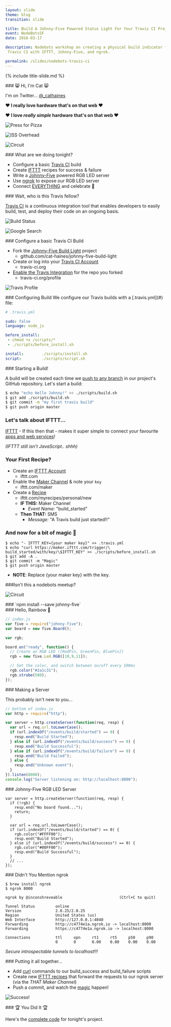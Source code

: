 ```yaml
---
layout: slide
theme: blog
transition: slide

title: Build A Johnny-Five Powered Status Light For Your Travis CI Project
event: NodeBotsSF
date: 2016-03-17

description: Nodebots workshop on creating a physical build indicator for
 Travis CI with IFTTT, Johnny-Five, and ngrok.

permalink: /slides/nodebots-travis-ci
---
```


{% include title-slide.md %}
<section data-markdown>
### 😸 Hi, I'm Cat 😸

I'm on Twitter... [@_cathaines](https://twitter.com/_cathaines)

**♥️ I really love hardware that's on that web ♥️**

</section>

<section data-markdown>

**♥️ I love *really simple* hardware that's on that web ♥️**

</section>

<section data-markdown>

![Press for Pizza](../../assets/imgs/slides/nodebots-travis-ci/imp-button.jpeg)

</section>

<section data-markdown>

![ISS Overhead](../../assets/imgs/slides/nodebots-travis-ci/iss-overhead.jpeg)

</section>

<section data-markdown>

![Circuit](../../assets/imgs/slides/nodebots-travis-ci/circuit.jpeg)

</section>

<section data-markdown>
### What are we doing tonight?

- Configure a basic [Travis CI](https://travis-ci.org) build
- Create [IFTTT](https://ifttt.com) recipes for success & failure
- Write a [Johnny-Five](https://github.com/rwaldron/johnny-five) powered RGB LED server
- Use [ngrok](https://ngrok.com) to expose our RGB LED server
- Connect [EVERYTHING](#) and celebrate 🎉

</section>


<section data-markdown class="plain">
### Wait, who is this Travis fellow?

[Travis CI](https://travis-ci.org) is a continuous integration tool that enables developers to easily build, test, and deploy their code on an ongoing basis.

![Build Status](../../assets/imgs/slides/nodebots-travis-ci/build-passing.svg)

</section>

<section data-markdown class="plain">

![Google Search](../../assets/imgs/slides/nodebots-travis-ci/google.png)

</section>

<section data-markdown>
### Configure a basic Travis CI Build

- Fork the [Johnny-Five Build Light](https://github.com/cat-haines/johnny-five-build-light) project
  + github.com/cat-haines/johnny-five-build-light
- Create or log into your [Travis CI Account](https://travis-ci.org)
  + travis-ci.org
- [Enable the Travis Integration](https://travis-ci.org/profile) for the repo you forked
  + travis-ci.org/profile

</section>

<section data-markdown>

![Travis Profile](../../assets/imgs/slides/nodebots-travis-ci/travis-profile.png)

</section>

<section data-markdown>
### Configuring Build
We configure our Travis builds with a [.travis.yml](#) file:

```yml
# .travis.yml

sudo: false
language: node_js

before_install:
 - chmod +x /scripts/*
 - ./scripts/before_install.sh

install:        ./scripts/install.sh
script:         ./scripts/script.sh
```

</section>

<section data-markdown>
### Starting a Build!

A build will be created each time we [push to any branch](#) in our project's GitHub repository. Let's start a build:

```bash
$ echo "echo Hello Johnny!" >> ./scripts/build.sh
$ git add ./scripts/build.sh
$ git commit -m "my first travis build"
$ git push origin master
```

</section>

<section data-markdown>

### Let's talk about IFTTT...

[IFTTT](http://ifttt.com) - If this then that - makes it super simple to connect your favourite [apps and web services](https://ifttt.com/channels)!

*(IFTTT still isn't JavaScript.. shhh)*

</section>

<section data-markdown>

### Your First Recipe?

- Create an [IFTTT Account](http://ifttt.com)
  + ifttt.com
- Enable the [Maker Channel](http://ifttt.com/maker) & note your `key`
  + ifttt.com/maker
- Create a [Recipe](https://ifttt.com/myrecipes/personal/new)
  + ifttt.com/myrecipes/personal/new
  + **IF THIS:** Maker Channel
    + *Event Name:* "build_started"
  + **Then THAT:** SMS
    + *Message:* "A Travis build just started!!"

</section>

<section data-markdown>

### And now for a bit of magic 🎩

```
$ echo "- IFTTT_KEY={your maker key}" >> .travis.yml
$ echo "curl https://maker.ifttt.com/trigger/\
build_started/with/key/\$IFTTT_KEY" >> ./scripts/before_install.sh
$ git add -A .
$ git commit -m "Magic"
$ git push origin master
```

* **NOTE**: Replace {your maker key} with the key.

</section>

<section data-markdown>

###Isn't this a nodebots meetup?

</section>

<section data-markdown>

![Circuit](../../assets/imgs/slides/nodebots-travis-ci/circuit.jpeg)

</section>

<section data-markdown class="no-caps">
### `npm install --save johnny-five`

</section>

<section data-markdown>
### Hello, Rainbow 🌈

```js
// index.js
var five = require("johnny-five");
var board = new five.Board();

var rgb;

board.on("ready", function() {
  // Create an RGB LED ([RedPin, GreenPin, BluePin])
  rgb = new five.Led.RGB([10,9,11]);

  // Set the color, and switch between on/off every 500ms
  rgb.color("#2a1c31");
  rgb.strobe(500);
});
```

</section>

<section data-markdown>
### Making a Server

This probably isn't new to you...
```js
// bottom of index.js
var http = require("http");

var server = http.createServer(function(req, resp) {
  var url = req.url.toLowerCase();
  if (url.indexOf("/events/build/started") == 0) {
    resp.end("Build Started");
  } else if (url.indexOf("/events/build/success") == 0) {
    resp.end("Build Successful");
  } else if (url.indexOf("/events/build/failure") == 0) {
    resp.end("Build Failed");
  } else {
    resp.end("Unknown event");
  }
}).listen(8000);
console.log("Server listening on: http://localhost:8000");

```

</section>

<section data-markdown>
### Johnny-Five RGB LED Server

```
var server = http.createServer(function(req, resp) {
  if (!rgb) {
    resp.end("No board found...");
    return;
  }

  var url = req.url.toLowerCase();
  if (url.indexOf("/events/build/started") == 0) {
    rgb.color("#FFFF00");
    resp.end("Build Started");
  } else if (url.indexOf("/events/build/success") == 0) {
    rgb.color("#00FF00");
    resp.end("Build Successful");
  }
  // ...
});
```

</section>

<section data-markdown>
### Didn't You Mention ngrok

```
$ brew install ngrok
$ ngrok 8000

ngrok by @inconshreveable                         (Ctrl+C to quit)
                                                                   
Tunnel Status         online
Version               2.0.25/2.0.25
Region                United States (us)
Web Interface         http://127.0.0.1:4040
Forwarding            http://c4774e1a.ngrok.io -> localhost:8000
Forwarding            https://c4774e1a.ngrok.io -> localhost:8000
                                                                   
Connections           ttl     opn     rt1     rt5     p50     p90
                      0       0       0.00    0.00    0.00    0.00

```

*Secure introspectable tunnels to localhost!!!*

</section>

<section data-markdown>
### Putting it all together...

- Add [curl](#) commands to our build_success and build_failure scripts
- Create new [IFTTT recipes](https://ifttt.com/myrecipes/personal/new) that forward the requests to our ngrok server (via the *THAT Maker Channel*)
- Push a commit, and watch the [magic](#) happen!
</section>

<section data-markdown>

![Success!](http://i.giphy.com/q6QHDGE3X4EWA.gif)

</section>

<section data-markdown>
### 🏆 You Did It 🏆

Here's the [complete code](https://github.com/cat-haines/johnny-five-build-light/tree/final) for tonight's project.

</section>